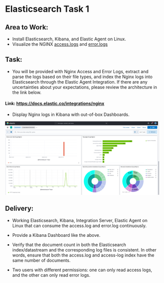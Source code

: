 # Elasticsearch Task 1 

## Area to Work:

- Install Elasticsearch, Kibana, and Elastic Agent on Linux.
- Visualize the NGINX [access.logs](https://github.com/musabdogan/Elasticsearch-Tasks/blob/main/Task1/access.log) and [error.logs](https://github.com/musabdogan/Elasticsearch-Tasks/blob/main/Task1/error.log)

## Task:

- You will be provided with Nginx Access and Error Logs, extract and parse the logs based on their file types, and index the Nginx logs into Elasticsearch through the Elastic Agent Integration. If there are any uncertainties about your expectations, please review the architecture in the link below.

#### Link: https://docs.elastic.co/integrations/nginx

- Display Nginx logs in Kibana with out-of-box Dashboards.

![nginxelasticagent](https://github.com/musabdogan/Elasticsearch-Tasks/blob/main/Task1/nginx-logs-dashboard.png)

## Delivery:
- Working Elasticsearch, Kibana, Integration Server, Elastic Agent on Linux that can consume the access.log and error.log continuously.

- Provide a Kibana Dashboard like the above.

- Verify that the document count in both the Elasticsearch index/datastream and the corresponding log files is consistent. In other words, ensure that both the access.log and access-log index have the same number of documents.

- Two users with different permissions: one can only read access logs, and the other can only read error logs.
